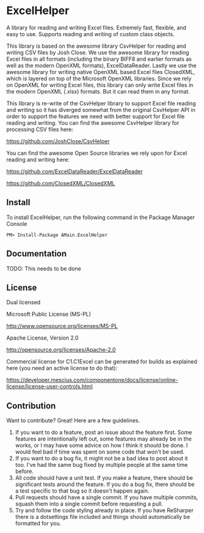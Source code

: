 # ExcelHelper

A library for reading and writing Excel files. Extremely fast, flexible, and easy to use. Supports reading and writing of custom class objects.

This library is based on the awesome library CsvHelper for reading and writing CSV files by Josh Close. We use the awesome
library for reading Excel files in all formats (including the binary BIFF8 and earlier formats as well as the modern OpenXML formats), 
ExcelDataReader. Lastly we use the awesome library for writing native OpenXML based Excel files ClosedXML, which is layered on top of
the Microsoft OpenXML libraries. Since we rely on OpenXML for writing Excel files, this library can only write Excel files in the modern
OpenXML (.xlsx) formats. But it can read them in any format.

This library is re-write of the CsvHelper library to support Excel file reading and writing so it has diverged somewhat from the original 
CsvHelper API in order to support the features we need with better support for Excel file reading and writing. You can find the awesome
CsvHelper library for processing CSV files here:

https://github.com/JoshClose/CsvHelper

You can find the awesome Open Source libraries we rely upon for Excel reading and writing here:

https://github.com/ExcelDataReader/ExcelDataReader

https://github.com/ClosedXML/ClosedXML

## Install

To install ExcelHelper, run the following command in the Package Manager Console

    PM> Install-Package AMain.ExcelHelper

## Documentation

TODO: This needs to be done

## License

Dual licensed

Microsoft Public License (MS-PL)

http://www.opensource.org/licenses/MS-PL

Apache License, Version 2.0

http://opensource.org/licenses/Apache-2.0

Commercial license for C1.C1Excel can be generated for builds as explained here (you need an active license to do that):

https://developer.mescius.com/componentone/docs/license/online-license/license-user-controls.html

## Contribution

Want to contribute? Great! Here are a few guidelines.

1. If you want to do a feature, post an issue about the feature first. Some features are intentionally left out, some features may already be in the works, or I may have some advice on how I think it should be done. I would feel bad if time was spent on some code that won't be used.
2. If you want to do a bug fix, it might not be a bad idea to post about it too. I've had the same bug fixed by multiple people at the same time before.
3. All code should have a unit test. If you make a feature, there should be significant tests around the feature. If you do a bug fix, there should be a test specific to that bug so it doesn't happen again.
4. Pull requests should have a single commit. If you have multiple commits, squash them into a single commit before requesting a pull.
5. Try and follow the code styling already in place. If you have ReSharper there is a dotsettings file included and things should automatically be formatted for you.
